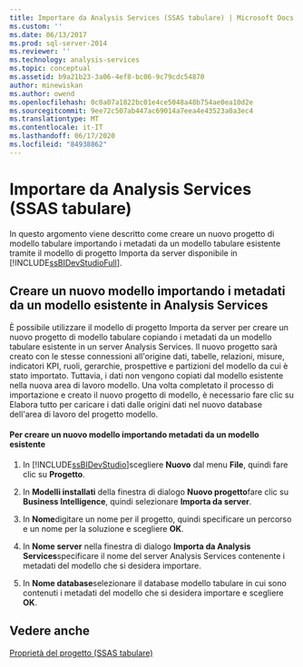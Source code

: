 ```yaml
---
title: Importare da Analysis Services (SSAS tabulare) | Microsoft Docs
ms.custom: ''
ms.date: 06/13/2017
ms.prod: sql-server-2014
ms.reviewer: ''
ms.technology: analysis-services
ms.topic: conceptual
ms.assetid: b9a21b23-3a06-4ef8-bc06-9c79cdc54870
author: minewiskan
ms.author: owend
ms.openlocfilehash: 0c0a07a1822bc01e4ce5048a48b754ae0ea10d2e
ms.sourcegitcommit: 9ee72c507ab447ac69014a7eea4e43523a0a3ec4
ms.translationtype: MT
ms.contentlocale: it-IT
ms.lasthandoff: 06/17/2020
ms.locfileid: "84938862"
---
```

# <a name="import-from-analysis-services-ssas-tabular"></a>Importare da Analysis Services (SSAS tabulare)
  In questo argomento viene descritto come creare un nuovo progetto di modello tabulare importando i metadati da un modello tabulare esistente tramite il modello di progetto Importa da server disponibile in [!INCLUDE[ssBIDevStudioFull](../../includes/ssbidevstudiofull-md.md)].  
  
## <a name="create-a-new-model-by-importing-metadata-from-an-existing-model-in-analysis-services"></a>Creare un nuovo modello importando i metadati da un modello esistente in Analysis Services  
 È possibile utilizzare il modello di progetto Importa da server per creare un nuovo progetto di modello tabulare copiando i metadati da un modello tabulare esistente in un server Analysis Services. Il nuovo progetto sarà creato con le stesse connessioni all'origine dati, tabelle, relazioni, misure, indicatori KPI, ruoli, gerarchie, prospettive e partizioni del modello da cui è stato importato. Tuttavia, i dati non vengono copiati dal modello esistente nella nuova area di lavoro modello. Una volta completato il processo di importazione e creato il nuovo progetto di modello, è necessario fare clic su Elabora tutto per caricare i dati dalle origini dati nel nuovo database dell'area di lavoro del progetto modello.  
  
#### <a name="to-create-a-new-model-by-importing-metadata-from-an-existing-model"></a>Per creare un nuovo modello importando metadati da un modello esistente  
  
1.  In [!INCLUDE[ssBIDevStudio](../../includes/ssbidevstudio-md.md)]scegliere **Nuovo** dal menu **File**, quindi fare clic su **Progetto**.  
  
2.  In **Modelli installati** della finestra di dialogo **Nuovo progetto**fare clic su **Business Intelligence**, quindi selezionare **Importa da server**.  
  
3.  In **Nome**digitare un nome per il progetto, quindi specificare un percorso e un nome per la soluzione e scegliere **OK**.  
  
4.  In **Nome server** nella finestra di dialogo **Importa da Analysis Services**specificare il nome del server Analysis Services contenente i metadati del modello che si desidera importare.  
  
5.  In **Nome database**selezionare il database modello tabulare in cui sono contenuti i metadati del modello che si desidera importare e scegliere **OK**.  
  
## <a name="see-also"></a>Vedere anche  
 [Proprietà del progetto &#40;SSAS tabulare&#41;](properties-ssas-tabular.md)  
  
  
